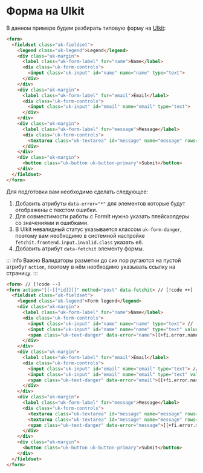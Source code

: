 # Форма на UIkit

В данном примере будем разбирать типовую форму на [UIkit](https://getuikit.com/):

```html
<form>
  <fieldset class="uk-fieldset">
    <legend class="uk-legend">Legend</legend>
    <div class="uk-margin">
      <label class="uk-form-label" for="name">Name</label>
      <div class="uk-form-controls">
        <input class="uk-input" id="name" name="name" type="text">
      </div>
    </div>
    <div class="uk-margin">
      <label class="uk-form-label" for="email">Email</label>
      <div class="uk-form-controls">
        <input class="uk-input" id="email" name="email" type="text">
      </div>
    </div>
    <div class="uk-margin">
      <label class="uk-form-label" for="message">Message</label>
      <div class="uk-form-controls">
        <textarea class="uk-textarea" id="message" name="message" rows="5"></textarea>
      </div>
    </div>
    <div class="uk-margin">
      <button class="uk-button uk-button-primary">Submit</button>
    </div>
  </fieldset>
</form>
```

Для подготовки вам необходимо сделать следующее:

1. Добавить атрибуты `data-error="*"` для элементов которые будут отображены с текстом ошибки.
2. Для совместимости работы с FormIt нужно указать плейсхолдеры со значениями и ошибками.
3. В UIkit невалидный статус указывается классом `uk-form-danger`, поэтому вам необходимо в системной настройке `fetchit.frontend.input.invalid.class` указать её.
4. Добавить атрибут `data-fetchit` элементу формы. <Badge type="info" text="Необязательно" />

::: info Важно
Валидаторы разметки до сих пор ругаются на пустой атрибут `action`, поэтому в нём необходимо указывать ссылку на страницу.
:::

```html
<form> // [!code --]
<form action="[[~[[*id]]]]" method="post" data-fetchit> // [!code ++]
  <fieldset class="uk-fieldset">
    <legend class="uk-legend">Form legend</legend>
    <div class="uk-margin">
      <label class="uk-form-label" for="name">Name</label>
      <div class="uk-form-controls">
        <input class="uk-input" id="name" name="name" type="text"> // [!code --]
        <input class="uk-input" id="name" name="name" type="text" value="[[+fi.name]]"> // [!code ++]
        <span class="uk-text-danger" data-error="name">[[+fi.error.name]]</span> // [!code ++]
      </div>
    </div>
    <div class="uk-margin">
      <label class="uk-form-label" for="email">Email</label>
      <div class="uk-form-controls">
        <input class="uk-input" id="email" name="email" type="text"> // [!code --]
        <input class="uk-input" id="email" name="email" type="text" value="[[+fi.email]]"> // [!code ++]
        <span class="uk-text-danger" data-error="email">[[+fi.error.name]]</span> // [!code ++]
      </div>
    </div>
    <div class="uk-margin">
      <label class="uk-form-label" for="message">Message</label>
      <div class="uk-form-controls">
        <textarea class="uk-textarea" id="message" name="message" rows="5"></textarea> // [!code --]
        <textarea class="uk-textarea" id="message" name="message" rows="5">[[+fi.message]]</textarea> // [!code ++]
        <span class="uk-text-danger" data-error="message">[[+fi.error.message]]</span> // [!code ++]
      </div>
    </div>
    <div class="uk-margin">
      <button class="uk-button uk-button-primary">Submit</button>
    </div>
  </fieldset>
</form>
```
